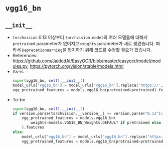 # `vgg16_bn`
## `__init__`
- `torchvision` 0.13 이상부터 `torchvision.model`의 여러 모델들에 대해서 `pretrained` parameter가 없어지고 `weights` parameter가 새로 생겼습니다. 따라서 `DeprecationWarning`을 방지하기 위해 코드를 수정할 필요가 있습니다.
- References: https://github.com/JaidedAI/EasyOCR/blob/master/easyocr/model/modules.py, https://pytorch.org/vision/stable/models.html
- As-is
    ```python
    super(vgg16_bn, self).__init__()
    model_urls['vgg16_bn'] = model_urls['vgg16_bn'].replace('https://', 'http://')
    vgg_pretrained_features = models.vgg16_bn(pretrained=pretrained).features
    ```
- To-be
    ```python
    super(vgg16_bn, self).__init__()
    if version.parse(torchvision.__version__) >= version.parse("0.13"):
        vgg_pretrained_features = models.vgg16_bn(
            weights=models.VGG16_BN_Weights.DEFAULT if pretrained else None
        ).features
    else:
        model_urls["vgg16_bn"] = model_urls["vgg16_bn"].replace("https://", "http://")
        vgg_pretrained_features = models.vgg16_bn(pretrained=pretrained).features
    ```